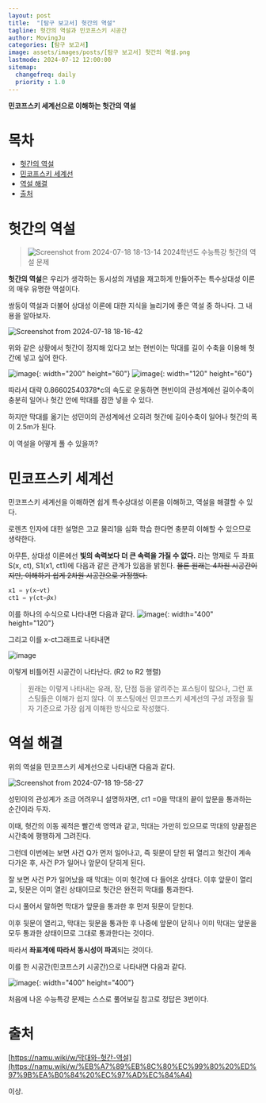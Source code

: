 ```yaml
---
layout: post
title:  "[탐구 보고서] 헛간의 역설"
tagline: 헛간의 역설과 민코프스키 시공간
author: MovingJu
categories: [탐구 보고서]
image: assets/images/posts/[탐구 보고서] 헛간의 역설.png
lastmode: 2024-07-12 12:00:00
sitemap:
  changefreq: daily
  priority : 1.0
---
```


**민코프스키 세계선으로 이해하는 헛간의 역설**

# 목차

- [헛간의 역설](#헛간의-역설)
- [민코프스키 세계선](#민코프스키-세계선)
- [역설 해결](#역설-해결)
- [출처](#출처)


# 헛간의 역설

>![Screenshot from 2024-07-18 18-13-14](https://github.com/user-attachments/assets/abdc97dc-d262-48f8-999d-d91b1d063e1a)
>2024학년도 수능특강 헛간의 역설 문제

**헛간의 역설**은 우리가 생각하는 동시성의 개념을 재고하게 만들어주는 특수상대성 이론의 매우 유명한 역설이다.

쌍둥이 역설과 더불어 상대성 이론에 대한 지식을 늘리기에 좋은 역설 중 하나다. 그 내용을 알아보자.

![Screenshot from 2024-07-18 18-16-42](https://github.com/user-attachments/assets/a931530b-ac42-4c5f-a6d2-c3f5b62869b4)

위와 같은 상황에서 헛간이 정지해 있다고 보는 현빈이는 막대를 길이 수축을 이용해 헛간에 넣고 싶어 한다.

![image](https://github.com/user-attachments/assets/9738dd21-a161-411d-b3d6-1856affd3d88){: width="200" height="60"}    ![image](https://github.com/user-attachments/assets/86e33707-74df-4e46-bdfc-0a624a1d71c0){: width="120" height="60"}

따라서 대략 0.86602540378*c의 속도로 운동하면 현빈이의 관성계에선 길이수축이 충분히 일어나 헛간 안에 막대를 잠깐 넣을 수 있다.

하지만 막대를 옮기는 성민이의 관성계에선 오히려 헛간에 길이수축이 일어나 헛간의 폭이 2.5m가 된다.

이 역설을 어떻게 풀 수 있을까?

# 민코프스키 세계선

민코프스키 세계선을 이해하면 쉽게 특수상대성 이론을 이해하고, 역설을 해결할 수 있다.

로렌츠 인자에 대한 설명은 고교 물리1을 심화 학습 한다면 충분히 이해할 수 있으므로 생략한다. 

아무튼, 상대성 이론에선 **빛의 속력보다 더 큰 속력을 가질 수 없다.** 라는 명제로 두 좌표 S(x, ct), S1(x1, ct1)에 다음과 같은 관계가 있음을 밝힌다.
~~물론 원래는 4차원 시공간이지만, 이해하기 쉽게 2차원 시공간으로 가정했다.~~

```python
x1 = 𝛾(x−vt)
ct1 = 𝛾(ct−𝛽x)
```

이를 하나의 수식으로 나타내면 다음과 같다.
![image](https://github.com/user-attachments/assets/ca1cc285-dda3-48ad-97b4-e0fd06941fcd){: width="400" height="120"}

그리고 이를 x-ct그래프로 나타내면

![image](https://github.com/user-attachments/assets/f1fc5aeb-641a-46f7-b6a0-9de012331918)

이렇게 비틀어진 시공간이 나타난다. (R2 to R2 행렬)

>원래는 이렇게 나타내는 유래, 장, 단점 등을 알려주는 포스팅이 많으나, 그런 포스팅들은 이해가 쉽지 않다. 이 포스팅에선 민코프스키 세계선의 구성 과정을 필자 기준으로 가장 쉽게 이해한 방식으로 작성했다.

# 역설 해결

위의 역설을 민코프스키 세계선으로 나타내면 다음과 같다. 

![Screenshot from 2024-07-18 19-58-27](https://github.com/user-attachments/assets/906ee0e0-dc45-4e26-8cfa-906f3519f847)

성민이의 관성계가 조금 어려우니 설명하자면, ct1 =0을 막대의 끝이 앞문을 통과하는 순간이라 두자. 

이때, 헛간의 이동 궤적은 빨간색 영역과 같고, 막대는 가만히 있으므로 막대의 양끝점은 시간축에 평행하게 그려진다. 

그런데 이번에는 보면 사건  Q가 먼저 일어나고, 즉 뒷문이 닫힌 뒤 열리고 헛간이 계속 다가온 후, 사건 P가 일어나 앞문이 닫히게 된다. 

잘 보면 사건 P가 일어났을 때 막대는 이미 헛간에 다 들어온 상태다. 이후 앞문이 열리고, 뒷문은 이미 열린 상태이므로 헛간은 완전히 막대를 통과한다.

다시 풀어서 말하면 막대가 앞문을 통과한 후 먼저 뒷문이 닫힌다. 

이후 뒷문이 열리고, 막대는 뒷문을 통과한 후 나중에 앞문이 닫히나 이미 막대는 앞문을 모두 통과한 상태이므로 그대로 통과한다는 것이다.

따라서 **좌표계에 따라서 동시성이 파괴**되는 것이다.

이를 한 시공간(민코프스키 시공간)으로 나타내면 다음과 같다.

![image](https://github.com/user-attachments/assets/a84f6433-591b-49c1-8f41-d7a56e37ace0){: width="400" height="400"}

처음에 나온 수능특강 문제는 스스로 풀어보길 참고로 정답은 3번이다.

# 출처

[https://namu.wiki/w/막대와-헛간-역설](https://namu.wiki/w/%EB%A7%89%EB%8C%80%EC%99%80%20%ED%97%9B%EA%B0%84%20%EC%97%AD%EC%84%A4)

이상.